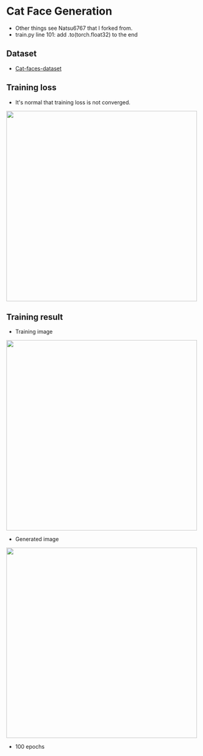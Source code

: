 # Cat Face Generation 

- Other things see Natsu6767 that I forked from.
- train.py line 101: add .to(torch.float32) to the end

## Dataset
- [Cat-faces-dataset](https://github.com/fferlito/Cat-faces-dataset)
## Training loss

- It's normal that training loss is not converged.
<img src="https://user-images.githubusercontent.com/33627638/178104335-9a1e04b1-20b4-4811-b96d-14819439f7b8.png" width="500">

## Training result

- Training image
<img src="https://user-images.githubusercontent.com/33627638/178104465-6f5e9405-378c-4a5c-9c64-da6c060ac172.png" width="500">

- Generated image
<img src="https://user-images.githubusercontent.com/33627638/178104502-c8d92416-4fb8-4c45-8943-9510a9aa626a.png" width="500">

- 100 epochs 
